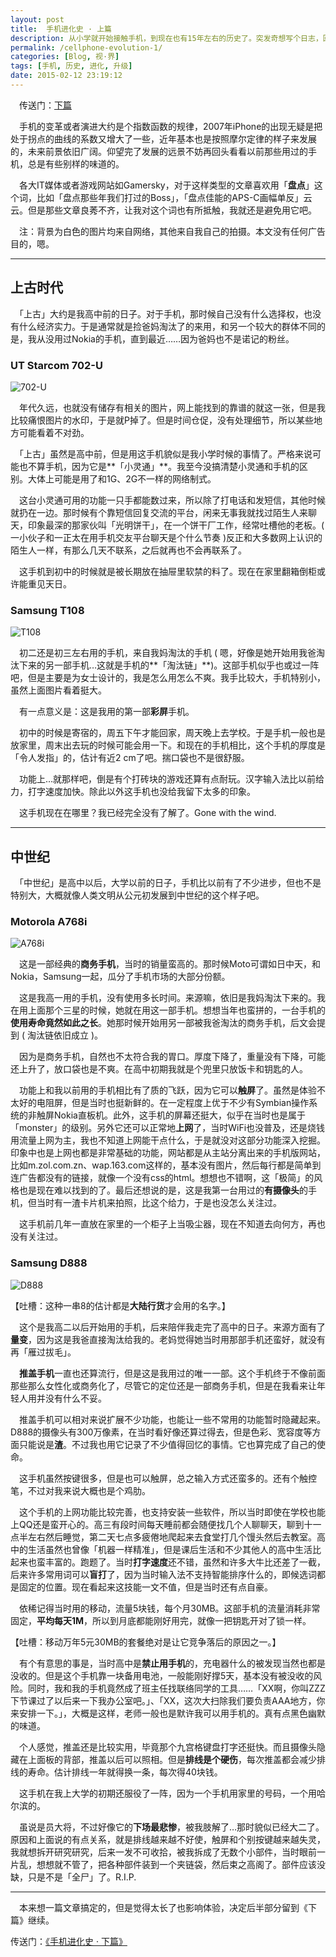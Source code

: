 ```yaml
---
layout: post
title:  手机进化史 · 上篇
description: 从小学就开始接触手机，到现在也有15年左右的历史了。突发奇想写个日志，回顾一下那些我曾经用过的手机。多图，较长文。
permalink: /cellphone-evolution-1/
categories: [Blog, 视·界]
tags: [手机, 历史, 进化, 升级]
date: 2015-02-12 23:19:12
--- 
```


　传送门：[下篇](http://dlyang.me/cellphone-evolution-2)

　手机的变革或者演进大约是个指数函数的规律，2007年iPhone的出现无疑是把处于拐点的曲线的系数又增大了一些，近年基本也是按照摩尔定律的样子来发展的，未来前景依旧广阔。仰望完了发展的远景不妨再回头看看以前那些用过的手机，总是有些别样的味道的。

　各大IT媒体或者游戏网站如Gamersky，对于这样类型的文章喜欢用「**盘点**」这个词，比如「盘点那些年我们打过的Boss」，「盘点佳能的APS-C画幅单反」云云。但是那些文章良莠不齐，让我对这个词也有所抵触，我就还是避免用它吧。

　注：背景为白色的图片均来自网络，其他来自我自己的拍摄。本文没有任何广告目的，嗯。

-----

## 上古时代

　「上古」大约是我高中前的日子。对于手机，那时候自己没有什么选择权，也没有什么经济实力。于是通常就是捡爸妈淘汰了的来用，和另一个较大的群体不同的是，我从没用过Nokia的手机，直到最近……因为爸妈也不是诺记的粉丝。

### UT Starcom 702-U

![702-U]({{site.img-hosting}}/Pic4Post/cellphone-evolution/UT-Starcom-702-U.jpg "UT Starcom 702-U")

　年代久远，也就没有储存有相关的图片，网上能找到的靠谱的就这一张，但是我比较痛恨图片的水印，于是就P掉了。但是时间仓促，没有处理细节，所以某些地方可能看着不对劲。

　「上古」虽然是高中前，但是用这手机貌似是我小学时候的事情了。严格来说可能也不算手机，因为它是**「小灵通」**。我至今没搞清楚小灵通和手机的区别。大体上可能是用了和1G、2G不一样的网络制式。

　这台小灵通可用的功能一只手都能数过来，所以除了打电话和发短信，其他时候就扔在一边。那时候有个靠短信回复交流的平台，闲来无事我就找过陌生人来聊天，印象最深的那家伙叫「光明饼干」，在一个饼干厂工作，经常吐槽他的老板。( 一小伙子和一正太在用手机交友平台聊天是个什么节奏 )反正和大多数网上认识的陌生人一样，有那么几天不联系，之后就再也不会再联系了。

　这手机到初中的时候就是被长期放在抽屉里软禁的料了。现在在家里翻箱倒柜或许能重见天日。

### Samsung T108

![T108]({{site.img-hosting}}/Pic4Post/cellphone-evolution/Samsung-T108.jpg "Samsung T108")

　初二还是初三左右用的手机，来自我妈淘汰的手机 ( 嗯，好像是她开始用我爸淘汰下来的另一部手机…这就是手机的**「淘汰链」**)。这部手机似乎也或过一阵吧，但是主要是为女士设计的，我是怎么用怎么不爽。我手比较大，手机特别小，虽然上面图片看着挺大。

　有一点意义是：这是我用的第一部**彩屏**手机。

　初中的时候是寄宿的，周五下午才能回家，周天晚上去学校。于是手机一般也是放家里，周末出去玩的时候可能会用一下。和现在的手机相比，这个手机的厚度是「令人发指」的，估计有近2 cm了吧。揣口袋也不是很舒服。

　功能上…就那样吧，倒是有个打砖块的游戏还算有点耐玩。汉字输入法比以前给力，打字速度加快。除此以外这手机也没给我留下太多的印象。

　这手机现在在哪里？我已经完全没有了解了。Gone with the wind.

------

## 中世纪

　「中世纪」是高中以后，大学以前的日子，手机比以前有了不少进步，但也不是特别大，大概就像人类文明从公元初发展到中世纪的这个样子吧。

### Motorola A768i

![A768i]({{site.img-hosting}}/Pic4Post/cellphone-evolution/Motorola-A768i.jpg "Motorola A768i")

　这是一部经典的**商务手机**，当时的销量蛮高的。那时候Moto可谓如日中天，和Nokia，Samsung一起，瓜分了手机市场的大部分份额。

　这是我高一用的手机，没有使用多长时间。来源嘛，依旧是我妈淘汰下来的。我在用上面那个三星的时候，她就在用这一部手机。想想当年也蛮拼的，一台手机的**使用寿命竟然如此之长**。她那时候开始用另一部被我爸淘汰的商务手机，后文会提到 ( 淘汰链依旧成立 )。

　因为是商务手机，自然也不太符合我的胃口。厚度下降了，重量没有下降，可能还上升了，放口袋也是不爽。在高中初期我就是个兜里只放饭卡和钥匙的人。

　功能上和我以前用的手机相比有了质的飞跃，因为它可以**触屏**了。虽然是体验不太好的电阻屏，但是当时也挺新鲜的。在一定程度上优于不少有Symbian操作系统的非触屏Nokia直板机。此外，这手机的屏幕还挺大，似乎在当时也是属于「monster」的级别。另外它还可以正常地**上网**了，当时WiFi也没普及，还是烧钱用流量上网为主，我也不知道上网能干点什么，于是就没对这部分功能深入挖掘。印象中也是上网也都是非常基础的功能，网站都是从主站分离出来的手机版网站，比如m.zol.com.zn、wap.163.com这样的，基本没有图片，然后每行都是简单到连广告都没有的链接，就像一个没有css的html。想想也不错啊，这「极简」的风格也是现在难以找到的了。最后还想说的是，这是我第一台用过的**有摄像头**的手机，但当时有一渣卡片机来拍照，比这个给力，于是也没怎么关注过。

　这手机前几年一直放在家里的一个柜子上当吸尘器，现在不知道去向何方，再也没有关注过。

### Samsung D888

![D888]({{site.img-hosting}}/Pic4Post/cellphone-evolution/Samsung-D888.jpg "Samsung D888")

【吐槽：这种一串8的估计都是**大陆行货**才会用的名字。】

　这个是我高二以后开始用的手机，后来陪伴我走完了高中的日子。来源方面有了**量变**，因为这是我爸直接淘汰给我的。老妈觉得她当时用那部手机还蛮好，就没有再「雁过拔毛」。

　**推盖手机**一直也还算流行，但是这是我用过的唯一一部。这个手机终于不像前面那些那么女性化或商务化了，尽管它的定位还是一部商务手机，但是在我看来让年轻人用并没有什么不妥。

　推盖手机可以相对来说扩展不少功能，也能让一些不常用的功能暂时隐藏起来。D888的摄像头有300万像素，在当时看好像还算过得去，但是色彩、宽容度等方面只能说是**渣**。不过我也用它记录了不少值得回忆的事情。它也算完成了自己的使命。

　这手机虽然按键很多，但是也可以触屏，总之输入方式还蛮多的。还有个触控笔，不过对我来说大概也是个鸡肋。

　这个手机的上网功能比较完善，也支持安装一些软件，所以当时即使在学校也能上QQ还是蛮开心的。高三有段时间每天睡前都会随便找几个人聊聊天，聊到十一点半左右然后睡觉，第二天七点多疲倦地爬起来去食堂打几个馒头然后去教室。高中的生活虽然也曾像「机器一样精准」，但是课后生活和不少其他人的高中生活比起来也蛮丰富的。跑题了。当时**打字速度**还不错，虽然和许多大牛比还差了一截，后来许多常用词可以**盲打**了，因为当时输入法不支持智能排序什么的，即候选词都是固定的位置。现在看起来这技能一文不值，但是当时还有点自豪。

　依稀记得当时用的移动，流量5块钱，每个月30MB。这部手机的流量消耗非常固定，**平均每天1M**，所以到月底都能刚好用完，就像一把钥匙开对了锁一样。

【吐槽：移动万年5元30MB的套餐绝对是让它竞争落后的原因之一。】

　有个有意思的事是，当时高中是**禁止用手机**的，充电器什么的被发现当然也都是没收的。但是这个手机靠一块备用电池，一般能刚好撑5天，基本没有被没收的风险。同时，我和我的手机竟然成了班主任找联络同学的工具……「XX啊，你叫ZZZ下节课过了以后来一下我办公室吧。」、「XX，这次大扫除我们要负责AAA地方，你来安排一下。」，大概是这样，老师一般也是默许我可以用手机的。真有点黑色幽默的味道。

　个人感觉，推盖还是比较实用，毕竟那个九宫格键盘打字还挺快。而且摄像头隐藏在上面板的背部，推盖以后可以照相。但是**排线是个硬伤**，每次推盖都会减少排线的寿命。估计排线一年就得换一条，每次得40块钱。

　这手机在我上大学的初期还服役了一阵，因为一个手机用家里的号码，一个用哈尔滨的。

　虽说是员大将，不过好像它的**下场最悲惨**，被我肢解了…那时貌似已经大二了。原因和上面说的有点关系，就是排线越来越不好使，触屏和个别按键越来越失灵，我就想拆开研究研究，后来一发不可收拾，被我拆成了无数个小部件，当时眼前一片乱，想想就不管了，把各种部件装到一个夹链袋，然后束之高阁了。部件应该没缺，只是不是「全尸」了。R.I.P.

------

　本来想一篇文章搞定的，但是觉得太长了也影响体验，决定后半部分留到《下篇》继续。

传送门：[《手机进化史 · 下篇》](http://dlyang.me/cellphone-evolution-2)